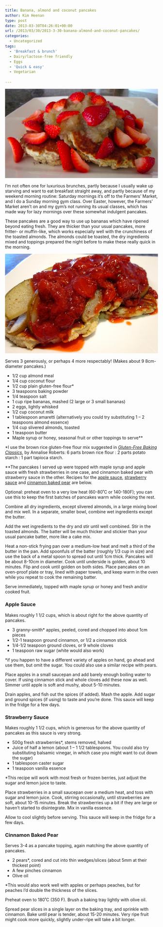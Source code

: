 ```yaml
---
title: Banana, almond and coconut pancakes
author: Kim Heenan
type: post
date: 2013-03-30T04:26:01+00:00
url: /2013/03/30/2013-3-30-banana-almond-and-coconut-pancakes/
categories:
  - Uncategorized
tags:
  - 'Breakfast & brunch'
  - Dairy/lactose-free friendly
  - Eggs
  - 'Quick & easy'
  - Vegetarian

---
```


![](banana-almond-coconut-pancakes.png)

I’m not often one for luxurious brunches, partly because I usually wake up starving and want to eat breakfast straight away, and partly because of my weekend morning routine: Saturday mornings it’s off to the Farmers’ Market, and I do a Sunday morning gym class. Over Easter, however, the Farmers’ Market aren’t on and my gym’s not running its usual classes, which has made way for lazy mornings over these somewhat indulgent pancakes.

<!--more-->

These pancakes are a good way to use up bananas which have ripened beyond eating fresh. They are thicker than your usual pancakes, more fritter- or muffin-like, which works especially well with the crunchiness of the toasted almonds. The almonds could be toasted, the dry ingredients mixed and toppings prepared the night before to make these really quick in the morning.

![](banana-almond-coconut-pancakes-2.jpg)

Serves 3 generously, or perhaps 4 more respectably! (Makes about 9 8cm-diameter pancakes.)

* 1/2 cup almond meal
* 1/4 cup coconut flour
* 1/2 cup plain gluten-free flour*
* 3 teaspoons baking powder
* 1/4 teaspoon salt
* 1 cup ripe bananas, mashed (2 large or 3 small bananas)
* 2 eggs, lightly whisked
* 1/2 cup coconut milk
* 1 tablespoon amaretti (alternatively you could try substituting 1 – 2 teaspoons almond essence)
* 1/4 cup slivered almonds, toasted
* 1 teaspoon butter
* Maple syrup or honey, seasonal fruit or other toppings to serve**

*I use the brown rice gluten-free flour mix suggested in _[Gluten-Free Baking Classics][3]_, by Annalise Roberts: 6 parts brown rice flour : 2 parts potato starch : 1 part tapioca starch.

**The pancakes I served up were topped with maple syrup and apple sauce with fresh strawberries in one case, and cinnamon baked pear with strawberry sauce in the other. Recipes for the [apple sauce][4], [strawberry sauce][5] and [cinnamon baked pear][6] are below.

Optional: preheat oven to a very low heat (60-80˚C or 140-180F); you can use this to keep the first batches of pancakes warm while cooking the rest.

Combine all dry ingredients, except slivered almonds, in a large mixing bowl and mix well. In a separate, smaller bowl, combine wet ingredients except the butter.

Add the wet ingredients to the dry and stir until well combined. Stir in the toasted almonds. The batter will be much thicker and stickier than your usual pancake batter, more like a cake mix.

Heat a non-stick frying pan over a medium-low heat and melt a third of the butter in the pan. Add spoonfuls of the batter (roughly 1/3 cup in size) and use the back of a metal spoon to spread out until 1cm thick. Pancakes will be about 8-10cm in diameter. Cook until underside is golden, about 10 minutes. Flip and cook until golden on both sides. Place pancakes on an oven-proof plate or tray, lined with paper towels, and keep warm in the oven while you repeat to cook the remaining batter.

Serve immediately, topped with maple syrup or honey and fresh and/or cooked fruit.

### <a name="applesauce"></a> Apple Sauce

Makes roughly  1 1/2 cups, which is about right for the above quantity of pancakes.

* 3 granny-smith* apples, peeled, cored and chopped into about 1cm pieces
* 1/2-1 teaspoon ground cinnamon, or 1/2 a cinnamon stick
* 1/4-1/2 teaspoon ground cloves, or 9 whole cloves
* 1 teaspoon raw sugar (white would also work)

*if you happen to have a different variety of apples on hand, go ahead and use them, but omit the sugar. You could also use a similar recipe with pears.

Place apples in a small saucepan and add barely enough boiling water to cover. If using cinnamon stick and whole cloves add these now as well. Simmer until apple is soft and mushy, about 5-10 minutes.

Drain apples, and fish out the spices (if added). Mash the apple. Add sugar and ground spices (if using) to taste and you’re done. This sauce will keep in the fridge for a few days.

### <a name="strawberrysauce"></a> Strawberry Sauce

Makes roughly  1 1/2 cups, which is generous for the above quantity of pancakes as this sauce is very strong.

* 500g fresh strawberries*, stems removed, halved
* Juice of half a lemon (about 1 – 1 1/2 tablespoons. You could also try substituting balsamic vinegar, in which case you might want to cut down the sugar)
* 1 tablespoon caster sugar
* 1 teaspoon vanilla essence

*This recipe will work with most fresh or frozen berries, just adjust the sugar and lemon juice to taste.

Place strawberries in a small saucepan over a medium heat, and toss with sugar and lemon juice. Cook, stirring occasionally, until strawberries are soft, about 10-15 minutes. Break the strawberries up a bit if they are large or haven’t started to disintegrate. Mix in vanilla essence.

Allow to cool slightly before serving. This sauce will keep in the fridge for a few days.

### <a name="cinnamonbakedpear"></a> Cinnamon Baked Pear

Serves 3-4 as a pancake topping, again matching the above quantity of pancakes.

* 2 pears*, cored and cut into thin wedges/slices (about 5mm at their thickest point)
* A few pinches cinnamon
* Olive oil

*This would also work well with apples or perhaps peaches, but for peaches I’d double the thickness of the slices.

Preheat oven to 180˚C (350 F). Brush a baking tray lightly with olive oil.

Spread pear slices in a single layer on the baking tray, and sprinkle with cinnamon. Bake until pear is tender, about 15-20 minutes. Very ripe fruit might cook more quickly, slightly under-ripe will take a bit longer.

 [3]: http://www.amazon.com/Gluten-Free-Baking-Classics-Annalise-Roberts/dp/1572840994%3FSubscriptionId%3D0ENGV10E9K9QDNSJ5C82%26tag%3Dfredel09-20%26linkCode%3Dxm2%26camp%3D2025%26creative%3D165953%26creativeASIN%3D1572840994
 [4]: #applesauce
 [5]: #strawberrysauce
 [6]: #cinnamonbakedpear